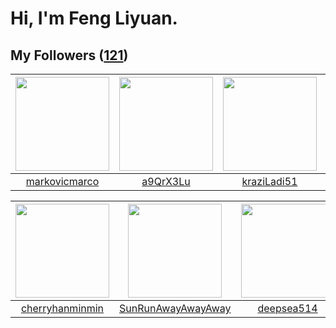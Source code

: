 # Hi, I'm Feng Liyuan.

## My Followers ([121](https://github.com/SunRunAway?tab=followers))

| <img src="https://avatars.githubusercontent.com/u/52882128?v=4" width="150" height="150" /> | <img src="https://avatars.githubusercontent.com/u/46620760?v=4" width="150" height="150" /> | <img src="https://avatars.githubusercontent.com/u/120910584?v=4" width="150" height="150" /> | <img src="https://avatars.githubusercontent.com/u/55898975?v=4" width="150" height="150" /> |
| :-----------------------------------------------------------------------------------------: | :-----------------------------------------------------------------------------------------: | :------------------------------------------------------------------------------------------: | :-----------------------------------------------------------------------------------------: |
|                      [markovicmarco](https://github.com/markovicmarco)                      |                           [a9QrX3Lu](https://github.com/a9QrX3Lu)                           |                         [kraziLadi51](https://github.com/kraziLadi51)                        |                             [mitghi](https://github.com/mitghi)                             |

| <img src="https://avatars.githubusercontent.com/u/83270523?v=4" width="150" height="150" /> | <img src="https://avatars.githubusercontent.com/u/51537937?v=4" width="150" height="150" /> | <img src="https://avatars.githubusercontent.com/u/74522790?v=4" width="150" height="150" /> | <img src="https://avatars.githubusercontent.com/u/43768654?v=4" width="150" height="150" /> |
| :-----------------------------------------------------------------------------------------: | :-----------------------------------------------------------------------------------------: | :-----------------------------------------------------------------------------------------: | :-----------------------------------------------------------------------------------------: |
|                    [cherryhanminmin](https://github.com/cherryhanminmin)                    |                 [SunRunAwayAwayAway](https://github.com/SunRunAwayAwayAway)                 |                         [deepsea514](https://github.com/deepsea514)                         |                            [erwadba](https://github.com/erwadba)                            |